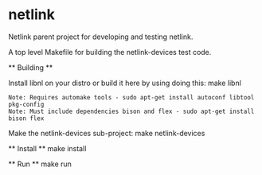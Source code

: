 # netlink

Netlink parent project for developing and testing netlink.

A top level Makefile for building the netlink-devices test code.

** Building **

Install libnl on your distro or build it here by using doing this:
    make libnl

    Note: Requires automake tools - sudo apt-get install autoconf libtool pkg-config
    Note: Must include dependencies bison and flex - sudo apt-get install bison flex

Make the netlink-devices sub-project:
    make netlink-devices

** Install **
    make install

** Run **
    make run




